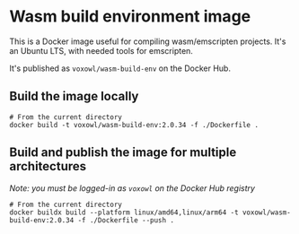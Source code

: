 # Wasm build environment image 

This is a Docker image useful for compiling wasm/emscripten projects.
It's an Ubuntu LTS, with needed tools for emscripten.

It's published as `voxowl/wasm-build-env` on the Docker Hub.

## Build the image locally

```shell
# From the current directory
docker build -t voxowl/wasm-build-env:2.0.34 -f ./Dockerfile .
```

## Build and publish the image for multiple architectures

*Note: you must be logged-in as `voxowl` on the Docker Hub registry*

```shell
# From the current directory
docker buildx build --platform linux/amd64,linux/arm64 -t voxowl/wasm-build-env:2.0.34 -f ./Dockerfile --push .
```